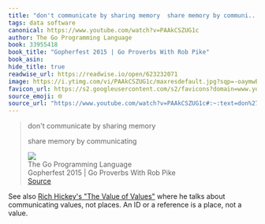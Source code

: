 ```yaml
---
title: "don't communicate by sharing memory  share memory by communi..."
tags: data software
canonical: https://www.youtube.com/watch?v=PAAkCSZUG1c
author: The Go Programming Language
book: 33955418
book_title: "Gopherfest 2015 | Go Proverbs With Rob Pike"
book_asin: 
hide_title: true
readwise_url: https://readwise.io/open/623232071
image: https://i.ytimg.com/vi/PAAkCSZUG1c/maxresdefault.jpg?sqp=-oaymwEmCIAKENAF8quKqQMa8AEB-AHUBoAC4AOKAgwIABABGFsgXShlMA8=&rs=AOn4CLBmNDFD9tzoC5yl8sZvNX3rzkySCA
favicon_url: https://s2.googleusercontent.com/s2/favicons?domain=www.youtube.com
source_emoji: 🌐
source_url: "https://www.youtube.com/watch?v=PAAkCSZUG1c#:~:text=don%27t%20communicate%20by,memory%20by%20communicating"
---
```


> don't communicate by sharing memory
> 
> share memory by communicating
> <div class="quoteback-footer"><div class="quoteback-avatar"><img class="mini-favicon" src="https://s2.googleusercontent.com/s2/favicons?domain=www.youtube.com"></div><div class="quoteback-metadata"><div class="metadata-inner"><span style="display:none">FROM:</span><div aria-label="The Go Programming Language" class="quoteback-author"> The Go Programming Language</div><div aria-label="Gopherfest 2015 | Go Proverbs With Rob Pike" class="quoteback-title"> Gopherfest 2015 | Go Proverbs With Rob Pike</div></div></div><div class="quoteback-backlink"><a target="_blank" aria-label="go to the full text of this quotation" rel="noopener" href="https://www.youtube.com/watch?v=PAAkCSZUG1c#:~:text=don%27t%20communicate%20by,memory%20by%20communicating" class="quoteback-arrow"> Source</a></div></div>

See also [Rich Hickey's "The Value of Values"](https://www.youtube.com/watch?v=-6BsiVyC1kM) where he talks about communicating values, not places. An ID or a reference is a place, not a value.